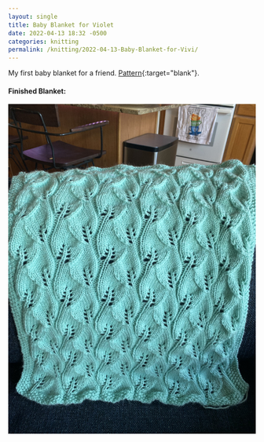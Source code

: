 ```yaml
---
layout: single
title: Baby Blanket for Violet
date: 2022-04-13 18:32 -0500
categories: knitting
permalink: /knitting/2022-04-13-Baby-Blanket-for-Vivi/
---
```

My first baby blanket for a friend. [Pattern](https://www.ravelry.com/patterns/library/leafy-baby-blanket){:target="blank"}.

#### Finished Blanket:
<a href="/assets/images/knitting/knitting-2021-04-13-img1-6B6B8A02-38C3-4484-8F19-C7ECEC160C37.jpeg" target="_blank" class="daily-doodle-link">
  <img src="/assets/images/knitting/knitting-2021-04-13-img1-6B6B8A02-38C3-4484-8F19-C7ECEC160C37.jpeg" alt="Baby Blanket for Violet" class="daily-doodle-image">
</a>

